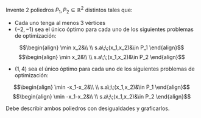 Invente $2$ poliedros $P_1, P_2\subseteq\mathbb{R}^2$ distintos tales que: 

- Cada uno tenga al menos $3$ vértices 
- $(-2,-1)$ sea el único óptimo para cada uno de los siguientes problemas de optimización: 

$$\begin{align}
\min x_2&\\  \\
s.a\;\;(x_1,x_2)&\in P_1
\end{align}$$$$\begin{align}
\min x_2&\\  \\
s.a\;\;(x_1,x_2)&\in P_2
\end{align}$$

- $(1,4)$ sea el único óptimo para cada uno de los siguientes problemas de optimización: 

$$\begin{align}
\min -x_1-x_2&\\  \\
s.a\;\;(x_1,x_2)&\in P_1
\end{align}$$
$$\begin{align}
\min -x_1-x_2&\\  \\
s.a\;\;(x_1,x_2)&\in P_2
\end{align}$$

Debe describir ambos poliedros con desigualdades y graficarlos. 